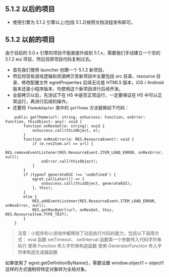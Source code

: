 ﻿## 5.1.2 以后的项目

* 使用引擎为 5.1.2 引擎以上(包括 5.1.2)按照文档流程发布即可。

## 5.1.2 以前的项目
由于目前的 5.0.x 引擎的项目不能直接升级到 5.1.x，需要我们手动建立一个空的 5.1.2 eui 项目，然后将原项目代码复制过去。

* 首先我们使用 launcher 创建一个 5.1.2 新项目。
* 然后将现有游戏逻辑和资源拷贝至新项目中主要包括 src 目录、resource 目录、修改配置文件 egretProperties 后续无论是 HTML5 版本，iOS / Android 版本还是小程序版本，均使用这个新项目进行后续开发。
* 全部拷贝以后，先测试下在 H5 中是否正常运行，一定要保证在 H5 中可以正常运行，再进行后续的操作。
* 还要将 `ThemeAdapter` 类中的 `getTheme` 方法替换如下代码：

```
    public getTheme(url: string, onSuccess: Function, onError: Function, thisObject: any): void {
        function onResGet(e: string): void {
            onSuccess.call(thisObject, e);
        }
        function onResError(e: RES.ResourceEvent): void {
            if (e.resItem.url == url) {
                RES.removeEventListener(RES.ResourceEvent.ITEM_LOAD_ERROR, onResError, null);
                onError.call(thisObject);
            }
        }
        if (typeof generateEUI !== 'undefined') {
            egret.callLater(() => {
                onSuccess.call(thisObject, generateEUI);
            }, this);
        }
        else {
            RES.addEventListener(RES.ResourceEvent.ITEM_LOAD_ERROR, onResError, null);
            RES.getResByUrl(url, onResGet, this, RES.ResourceItem.TYPE_TEXT);
        }
    }
```

> 注意：小程序和小游戏中都移除了动态执行代码的能力，包括以下调用方式：
eval 函数
setTimeout、 setInterval 函数第一个参数传入代码字符串执行
使用 Function 传入字符串构造函数
使用 GeneratorFunction 传入字符串构造生成器函数

如果使用了 egret.getDefinitionByName()，需要设置 window.object1 = object1 这样的方式强制将特定对象转为全局对象。